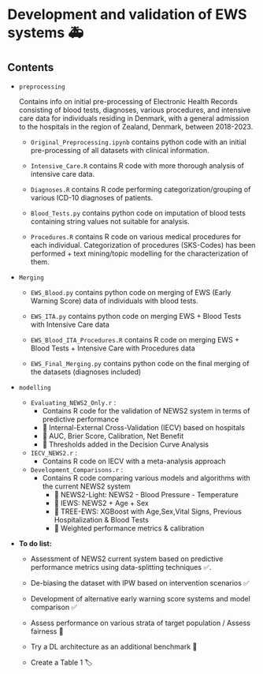 # Development and validation of EWS systems 🚑

## Contents

-   `preprocessing`

    Contains info on initial pre-processing of Electronic Health Records consisting of blood tests, diagnoses, various procedures, and intensive care data for individuals residing in Denmark, with a general admission to the hospitals in the region of Zealand, Denmark, between 2018-2023.

    -   `Original_Preprocessing.ipynb` contains python code with an initial pre-processing of all datasets with clinical information.

    -   `Intensive_Care.R` contains R code with more thorough analysis of intensive care data.

    -   `Diagnoses.R` contains R code performing categorization/grouping of various ICD-10 diagnoses of patients.

    -   `Blood_Tests.py` contains python code on imputation of blood tests containing string values not suitable for analysis.

    -   `Procedures.R` contains R code on various medical procedures for each individual. Categorization of procedures (SKS-Codes) has been performed + text mining/topic modelling for the characterization of them.

-   `Merging`

    -   `EWS_Blood.py` contains python code on merging of EWS (Early Warning Score) data of individuals with blood tests.

    -   `EWS_ITA.py` contains python code on merging EWS + Blood Tests with Intensive Care data

    -   `EWS_Blood_ITA_Procedures.R` contains R code on merging EWS + Blood Tests + Intensive Care with Procedures data

    -   `EWS_Final_Merging.py` contains python code on the final merging of the datasets (diagnoses included)

-   `modelling`

    -   `Evaluating_NEWS2_Only.r` :
        -   Contains R code for the validation of NEWS2 system in terms of predictive performance
        -   🔗 Internal-External Cross-Validation (IECV) based on hospitals
        -   🔗 AUC, Brier Score, Calibration, Net Benefit
        -   🔗 Thresholds added in the Decision Curve Analysis
    -   `IECV_NEWS2.r` :
        -   Contains R code on IECV with a meta-analysis approach
    -   `Development_Comparisons.r` :
        -   Contains R code comparing various models and algorithms with the current NEWS2 system
            -   🔗 NEWS2-Light: NEWS2 - Blood Pressure - Temperature
            -   🔗 IEWS: NEWS2 + Age + Sex
            -   🔗 TREE-EWS: XGBoost with Age,Sex,Vital Signs, Previous Hospitalization & Blood Tests
            -   🔗 Weighted performance metrics & calibration

-   **To do list:**

    -   Assessment of NEWS2 current system based on predictive performance metrics using data-splitting techniques ✅.

    -   De-biasing the dataset with IPW based on intervention scenarios ✅

    -   Development of alternative early warning score systems and model comparison ✅

    -   Assess performance on various strata of target population / Assess fairness 🔨

    -   Try a DL architecture as an additional benchmark 🔨

    -   Create a Table 1 🏷️
